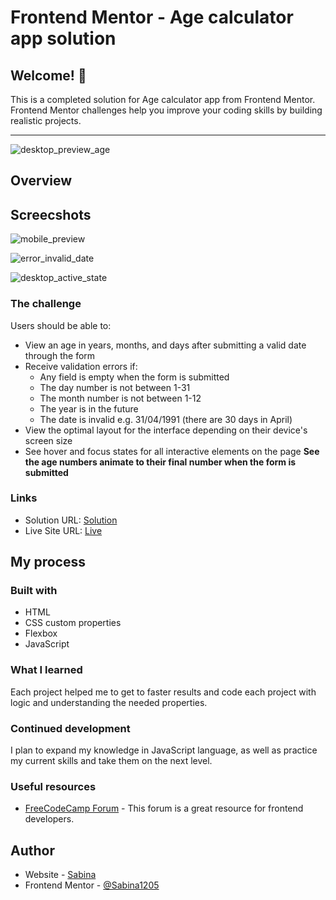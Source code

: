 # Frontend Mentor - Age calculator app solution

## Welcome! 👋

This is a completed solution for Age calculator app from Frontend Mentor. Frontend Mentor challenges help you improve your coding skills by building realistic projects. <br> 
<hr>

![desktop_preview_age](https://github.com/Sabina1205/Frontend-mentor-challenges/assets/96692767/f0a83c67-37d7-4ee5-8166-94565f64010e)

## Overview

## Screecshots

![mobile_preview](https://github.com/Sabina1205/Frontend-mentor-challenges/assets/96692767/61e91b91-19ce-43f2-876c-52b4c7d66b82)

![error_invalid_date](https://github.com/Sabina1205/Frontend-mentor-challenges/assets/96692767/8655f7c3-931c-4374-a706-a37400a02dc7)

![desktop_active_state](https://github.com/Sabina1205/Frontend-mentor-challenges/assets/96692767/9d2bfacb-a9ec-4ddd-88db-30113b222f41)

### The challenge

Users should be able to:

- View an age in years, months, and days after submitting a valid date through the form
- Receive validation errors if:
  - Any field is empty when the form is submitted
  - The day number is not between 1-31
  - The month number is not between 1-12
  - The year is in the future
  - The date is invalid e.g. 31/04/1991 (there are 30 days in April)
- View the optimal layout for the interface depending on their device's screen size
- See hover and focus states for all interactive elements on the page
**See the age numbers animate to their final number when the form is submitted**

### Links

- Solution URL: [Solution](https://github.com/Sabina1205/Frontend-mentor-challenges/tree/main/newsletter-sign-up-with-success-message-main)
- Live Site URL: [Live](https://newsletter-sign-up-with-success-message-kappa.vercel.app/)

## My process

### Built with

- HTML
- CSS custom properties
- Flexbox
- JavaScript

### What I learned

Each project helped me to get to faster results and code each project with logic and understanding the needed properties.

### Continued development

I plan to expand my knowledge in JavaScript language, as well as practice my current skills and take them on the next level.

### Useful resources

- [FreeCodeCamp Forum](https://forum.freecodecamp.org/) - This forum is a great resource for frontend developers.

## Author

- Website - [Sabina](https://sabina1205.github.io/personal-website/)
- Frontend Mentor - [@Sabina1205](https://www.frontendmentor.io/home)
